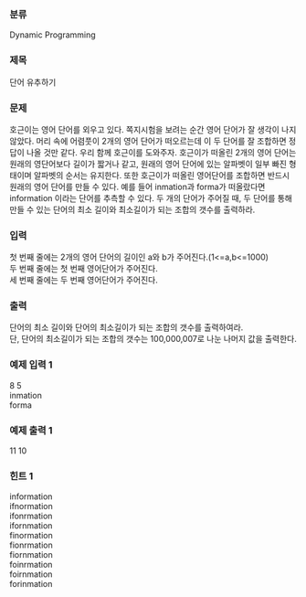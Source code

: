 ### 분류
Dynamic Programming

### 제목
단어 유추하기

### 문제
호근이는 영어 단어를 외우고 있다. 쪽지시험을 보려는 순간 영어 단어가 잘 생각이 나지 않았다.
머리 속에 어렴풋이 2개의 영어 단어가 떠오르는데 이 두 단어를 잘 조합하면 정답이 나올 것만 같다. 우리 함께 호근이를 도와주자.
호근이가 떠올린 2개의 영어 단어는 원래의 영단어보다 길이가 짧거나 같고, 원래의 영어 단어에 있는 알파벳이 일부 빠진 형태이며 알파벳의 순서는 유지한다.
또한 호근이가 떠올린 영어단어를 조합하면 반드시 원래의 영어 단어를 만들 수 있다.
예를 들어 inmation과 forma가 떠올랐다면 information 이라는 단어를 추측할 수 있다.
두 개의 단어가 주어질 때, 두 단어를 통해 만들 수 있는 단어의 최소 길이와 최소길이가 되는 조합의 갯수를 출력하라.

### 입력
첫 번째 줄에는 2개의 영어 단어의 길이인 a와 b가 주어진다.(1<=a,b<=1000)<br>
두 번째 줄에는 첫 번째 영어단어가 주어진다.<br>
세 번째 줄에는 두 번째 영어단어가 주어진다.<br>

### 출력
단어의 최소 길이와 단어의 최소길이가 되는 조합의 갯수를 출력하여라.<br>
단, 단어의 최소길이가 되는 조합의 갯수는 100,000,007로 나눈 나머지 값을 출력한다.<br>

### 예제 입력 1
8 5<br>
inmation<br>
forma<br>

### 예제 출력 1
11 10<br>

### 힌트 1
information<br>
ifnormation<br>
ifonrmation<br>
ifornmation<br>
finormation<br>
fionrmation<br>
fiornmation<br>
foinrmation<br>
foirnmation<br>
forinmation<br>
